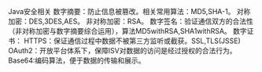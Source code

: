 Java安全相关
数字摘要：防止信息被篡改。相关常用算法：MD5,SHA-1。
对称加密：DES,3DES,AES。
非对称加密：RSA。
数字签名：验证通信双方的合法性（非对称加密与数字摘要综合运用），算法MD5withRSA,SHA1withRSA。
数字证书：
HTTPS：保证通信过程中数据不被第三方监听或截获。SSL,TLS(JSSE)
OAuth2：开放平台体系下，保障ISV对数据的访问是经过授权的合法行为。
Base64:编码算法，便于数据的传输和展示。


